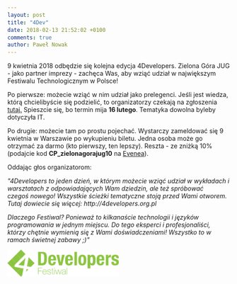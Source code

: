 ```yaml
---
layout: post
title: "4Dev"
date: 2018-02-13 21:52:02 +0100
comments: true
author: Paweł Nowak
---
```


9 kwietnia 2018 odbędzie się kolejna edycja 4Developers. Zielona Góra JUG - jako partner imprezy - zachęca Was, aby wziąć udział w największym Festiwalu Technologicznym w Polsce!

Po pierwsze: możecie wziąć w nim udział jako prelegenci. Jeśli jest wiedza, którą chcielibyście się podzielić, to organizatorzy czekają na zgłoszenia 
<a href="https://2018.4developers.org.pl/form.html" target="_blank">tutaj.</a> Spieszcie się, bo termin mija <b>16 lutego</b>. Tematyka dowolna byleby dotyczyła IT.

Po drugie: możecie tam po prostu pojechać. Wystarczy zameldować się 9 kwietnia w Warszawie po wykupieniu biletu. Jedna osoba może go otrzymać za darmo (kto pierwszy, ten lepszy). Reszta - ze zniżką
10% (podajcie kod <b>CP_zielonagorajug10</b> na <a href="https://4developers2018.evenea.pl/" target="_blank">Evenea</a>).

Oddając głos organizatorom:

<i>
"4Developers to jeden dzień, w którym możecie wziąć udział w wykładach i warsztatach z odpowiadających Wam dziedzin, ale też spróbować czegoś nowego! Wszystkie ścieżki tematyczne stoją przed Wami otworem. Tutaj dowiecie się więcej: http://4developers.org.pl

Dlaczego Festiwal? Ponieważ to kilkanaście technologii i języków programowania w jednym miejscu. Do tego eksperci i profesjonaliści, którzy chętnie wymienią się z Wami doświadczeniami! Wszystko to w ramach świetnej zabawy ;)"
</i>

<img class="center" src="/images/4developers.png" style="width: 50%;">
